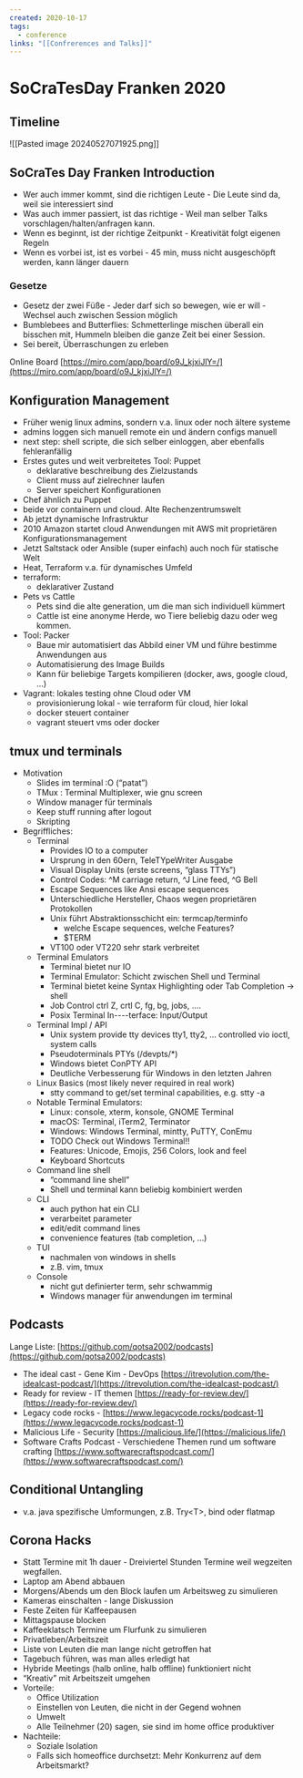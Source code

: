 ```yaml
---
created: 2020-10-17
tags:
  - conference
links: "[[Confrerences and Talks]]"
---
```

# SoCraTesDay Franken 2020

## Timeline
![[Pasted image 20240527071925.png]]

## SoCraTes Day Franken Introduction



* Wer auch immer kommt, sind die richtigen Leute - Die Leute sind da, weil sie interessiert sind
* Was auch immer passiert, ist das richtige - Weil man selber Talks vorschlagen/halten/anfragen kann.
* Wenn es beginnt, ist der richtige Zeitpunkt - Kreativität folgt eigenen Regeln
* Wenn es vorbei ist, ist es vorbei - 45 min, muss nicht ausgeschöpft werden, kann länger dauern

### Gesetze
* Gesetz der zwei Füße - Jeder darf sich so bewegen, wie er will - Wechsel auch zwischen Session möglich
* Bumblebees and Butterflies: Schmetterlinge mischen überall ein bisschen mit, Hummeln bleiben die ganze Zeit bei einer Session.
* Sei bereit, Überraschungen zu erleben

Online Board [https://miro.com/app/board/o9J_kjxiJlY=/](https://miro.com/app/board/o9J_kjxiJlY=/)

## Konfiguration Management

* Früher wenig linux admins, sondern v.a. linux oder noch ältere systeme
* admins loggen sich manuell remote ein und ändern configs manuell
* next step: shell scripte, die sich selber einloggen, aber ebenfalls fehleranfällig
* Erstes gutes und weit verbreitetes Tool: Puppet
    * deklarative beschreibung des Zielzustands
    * Client muss auf zielrechner laufen
    * Server speichert Konfigurationen
* Chef ähnlich zu Puppet
* beide vor containern und cloud. Alte Rechenzentrumswelt
* Ab jetzt dynamische Infrastruktur
* 2010 Amazon startet cloud Anwendungen mit AWS mit proprietären Konfigurationsmanagement
* Jetzt Saltstack oder Ansible (super einfach) auch noch für statische Welt
* Heat, Terraform v.a. für dynamisches Umfeld
* terraform:
    * deklarativer Zustand
* Pets vs Cattle
    * Pets sind die alte generation, um die man sich individuell kümmert
    * Cattle ist eine anonyme Herde, wo Tiere beliebig dazu oder weg kommen.
* Tool: Packer
    * Baue mir automatisiert das Abbild einer VM und führe bestimme Anwendungen aus
    * Automatisierung des Image Builds
    * Kann für beliebige Targets kompilieren (docker, aws, google cloud, …)
* Vagrant: lokales testing ohne Cloud oder VM
    * provisionierung lokal - wie terraform für cloud, hier lokal
    * docker steuert container
    * vagrant steuert vms oder docker
##  tmux und terminals

* Motivation
    * Slides im terminal :O (“patat”)
    * TMux : Terminal Multiplexer, wie gnu screen
    * Window manager für terminals
    * Keep stuff running after logout
    * Skripting
* Begriffliches:
    * Terminal
        * Provides IO to a computer
        * Ursprung in den 60ern, TeleTYpeWriter Ausgabe
        * Visual Display Units (erste screens, “glass TTYs”)
        * Control Codes: ^M carriage return, ^J Line feed, ^G Bell
        * Escape Sequences like Ansi escape sequences
        * Unterschiedliche Hersteller, Chaos wegen proprietären Protokollen
        * Unix führt Abstraktionsschicht ein: termcap/terminfo 
            *  welche Escape sequences, welche Features? 
            *  $TERM
        * VT100 oder VT220 sehr stark verbreitet
    * Terminal Emulators
        * Terminal bietet nur IO
        * Terminal Emulator: Schicht zwischen Shell und Terminal
        * Terminal bietet keine Syntax Highlighting oder Tab Completion -> shell
        * Job Control ctrl Z, crtl C, fg, bg, jobs, ….
        * Posix Terminal In----terface: Input/Output
    * Terminal Impl / API
        * Unix system provide tty devices tty1, tty2, … controlled vio ioctl, system calls
        * Pseudoterminals PTYs (/devpts/*)
        * Windows bietet ConPTY API
        * Deutliche Verbesserung für Windows in den letzten Jahren
    * Linux Basics (most likely never required in real work)
        * stty command to get/set terminal capabilities, e.g. stty -a
    * Notable Terminal Emulators:
        * Linux: console, xterm, konsole, GNOME Terminal
        * macOS: Terminal, iTerm2, Terminator
        * Windows: Windows Terminal, mintty, PuTTY, ConEmu
        * TODO Check out Windows Terminal!!
        * Features: Unicode, Emojis, 256 Colors, look and feel
        * Keyboard Shortcuts
    * Command line shell
        * “command line shell”
        * Shell und terminal kann beliebig kombiniert werden
    * CLI
        * auch python hat ein CLI
        * verarbeitet parameter
        * edit/edit command lines
        * convenience features (tab completion, …)
    * TUI
        * nachmalen von windows in shells
        * z.B. vim, tmux
    * Console
        * nicht gut definierter term, sehr schwammig
        * Windows manager für anwendungen im terminal

## Podcasts

Lange Liste: [https://github.com/qotsa2002/podcasts](https://github.com/qotsa2002/podcasts)
* The ideal cast - Gene Kim - DevOps [https://itrevolution.com/the-idealcast-podcast/](https://itrevolution.com/the-idealcast-podcast/)
* Ready for review - IT themen  [https://ready-for-review.dev/](https://ready-for-review.dev/)
* Legacy code rocks -  [https://www.legacycode.rocks/podcast-1](https://www.legacycode.rocks/podcast-1)
* Malicious Life - Security [https://malicious.life/](https://malicious.life/)
* Software Crafts Podcast - Verschiedene Themen rund um software crafting [https://www.softwarecraftspodcast.com/](https://www.softwarecraftspodcast.com/)

## Conditional Untangling
* v.a. java spezifische Umformungen, z.B. Try&lt;T>, bind oder flatmap

## Corona Hacks
* Statt Termine mit 1h dauer - Dreiviertel Stunden Termine  weil wegzeiten wegfallen.
* Laptop am Abend abbauen
* Morgens/Abends um den Block laufen um Arbeitsweg zu simulieren
* Kameras einschalten - lange Diskussion
* Feste Zeiten für Kaffeepausen
* Mittagspause blocken
* Kaffeeklatsch Termine um Flurfunk zu simulieren
* Privatleben/Arbeitszeit
* Liste von Leuten die man lange nicht getroffen hat
* Tagebuch führen, was man alles erledigt hat
* Hybride Meetings (halb online, halb offline) funktioniert nicht
* “Kreativ” mit Arbeitszeit umgehen
* Vorteile:
    * Office Utilization
    * Einstellen von Leuten, die nicht in der Gegend wohnen
    * Umwelt
    * Alle Teilnehmer (20) sagen, sie sind im home office produktiver
* Nachteile:
    * Soziale Isolation
    * Falls sich homeoffice durchsetzt: Mehr Konkurrenz auf dem Arbeitsmarkt?